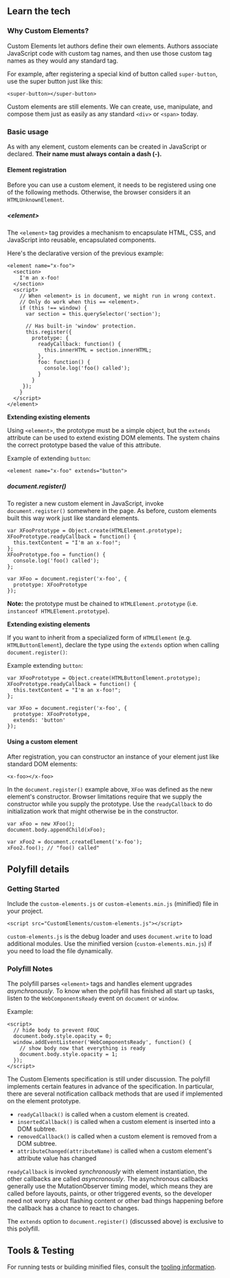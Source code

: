 ## Learn the tech

### Why Custom Elements?

Custom Elements let authors define their own elements. Authors associate JavaScript code with custom tag names, and then use those custom tag names as they would any standard tag.

For example, after registering a special kind of button called `super-button`, use the super button just like this:

    <super-button></super-button>

Custom elements are still elements. We can create, use, manipulate, and compose them just as easily as any standard `<div>` or `<span>` today.

### Basic usage

As with any element, custom elements can be created in JavaScript or declared.
**Their name must always contain a dash (-).**

#### Element registration

Before you can use a custom element, it needs to be registered using one of the following
methods. Otherwise, the browser considers it an <code>HTMLUnknownElement</code>.

##### &lt;element&gt;

The `<element>` tag provides a mechanism to encapsulate HTML, CSS, and JavaScript into reusable, encapsulated components.

Here's the declarative version of the previous example:

    <element name="x-foo">
      <section>
        I'm an x-foo!
      </section>
      <script>
        // When <element> is in document, we might run in wrong context.
        // Only do work when this == <element>.
        if (this !== window) {
          var section = this.querySelector('section');

          // Has built-in 'window' protection.
          this.register({
            prototype: {
              readyCallback: function() {
                this.innerHTML = section.innerHTML;
              },
              foo: function() {
                console.log('foo() called');
              }
            }
         });
        }
      </script>
    </element>

**Extending existing elements**

Using `<element>`, the prototype must be a simple object, but the `extends` attribute
can be used to extend existing DOM elements. The system chains the correct prototype
based the value of this attribute.
  
Example of extending `button`:

    <element name="x-foo" extends="button">

##### document.register()

To register a new custom element in JavaScript, invoke `document.register()` somewhere in the page.
As before, custom elements built this way work just like standard elements.

    var XFooPrototype = Object.create(HTMLElement.prototype);
    XFooPrototype.readyCallback = function() {
      this.textContent = "I'm an x-foo!";
    };
    XFooPrototype.foo = function() {
      console.log('foo() called');
    };

    var XFoo = document.register('x-foo', {
      prototype: XFooPrototype
    });

**Note:** the prototype must be chained to `HTMLElement.prototype` (i.e. `instanceof HTMLElement.prototype`).

**Extending existing elements**

If you want to inherit from a specialized form of `HTMLElement` (e.g. `HTMLButtonElement`),
declare the type using the `extends` option when calling `document.register()`:
  
Example extending `button`:
  
    var XFooPrototype = Object.create(HTMLButtonElement.prototype);
    XFooPrototype.readyCallback = function() {
      this.textContent = "I'm an x-foo!";
    };

    var XFoo = document.register('x-foo', {
      prototype: XFooPrototype,
      extends: 'button'
    });

#### Using a custom element

After registration, you can constructor an instance of your element just like
standard DOM elements:

    <x-foo></x-foo>

In the `document.register()` example above, `XFoo` was defined as the new element's constructor. Browser limitations require that we supply the constructor while you supply the prototype. Use the `readyCallback` to do initialization work that might otherwise be in the constructor.

    var xFoo = new XFoo();
    document.body.appendChild(xFoo);

    var xFoo2 = document.createElement('x-foo');
    xFoo2.foo(); // "foo() called"

## Polyfill details

### Getting Started

Include the `custom-elements.js` or `custom-elements.min.js` (minified) file in your project.

    <script src="CustomElements/custom-elements.js"></script>

`custom-elements.js` is the debug loader and uses `document.write` to load additional modules. 
Use the minified version (`custom-elements.min.js`) if you need to load the file dynamically.

### Polyfill Notes

The polyfill parses `<element>` tags and handles element upgrades _asynchronously_. To know when the polyfill has
finished all start up tasks, listen to the `WebComponentsReady` event on `document` or `window`.

Example:

    <script>
      // hide body to prevent FOUC
      document.body.style.opacity = 0;
      window.addEventListener('WebComponentsReady', function() {
        // show body now that everything is ready
        document.body.style.opacity = 1;
      });
    </script>

The Custom Elements specification is still under discussion. The polyfill implements certain features in advance of the specification. In particular, there are several notification callback methods that are used if implemented on the element prototype.

* `readyCallback()` is called when a custom element is created.
* `insertedCallback()` is called when a custom element is inserted into a DOM subtree.
* `removedCallback()` is called when a custom element is removed from a DOM subtree.
* `attributeChanged(attributeName)` is called when a custom element's attribute value has changed

`readyCallback` is invoked _synchronously_ with element instantiation, the other callbacks are called _asyncronously_. The asynchronous callbacks generally use the MutationObserver timing model, which means they are called before layouts, paints, or other triggered events, so the developer need not worry about flashing content or other bad things happening before the callback has a chance to react to changes.

The `extends` option to `document.register()` (discussed above)  is exclusive to this polyfill.

## Tools & Testing

For running tests or building minified files, consult the [tooling information](http://toolkitchen.github.com/tooling-strategy.html).